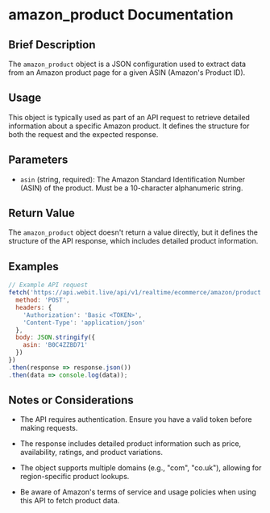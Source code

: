 # amazon\_product Documentation

## Brief Description

The `amazon_product` object is a JSON configuration used to extract data from an Amazon product page for a given ASIN (Amazon's Product ID).

## Usage

This object is typically used as part of an API request to retrieve detailed information about a specific Amazon product. It defines the structure for both the request and the expected response.

## Parameters

* `asin` (string, required): The Amazon Standard Identification Number (ASIN) of the product. Must be a 10-character alphanumeric string.

## Return Value

The `amazon_product` object doesn't return a value directly, but it defines the structure of the API response, which includes detailed product information.

## Examples

```javascript
// Example API request
fetch('https://api.webit.live/api/v1/realtime/ecommerce/amazon/product', {
  method: 'POST',
  headers: {
    'Authorization': 'Basic <TOKEN>',
    'Content-Type': 'application/json'
  },
  body: JSON.stringify({
    asin: 'B0C4ZZBD71'
  })
})
.then(response => response.json())
.then(data => console.log(data));
```

## Notes or Considerations

* The API requires authentication. Ensure you have a valid token before making requests.

* The response includes detailed product information such as price, availability, ratings, and product variations.

* The object supports multiple domains (e.g., "com", "co.uk"), allowing for region-specific product lookups.

* Be aware of Amazon's terms of service and usage policies when using this API to fetch product data.

